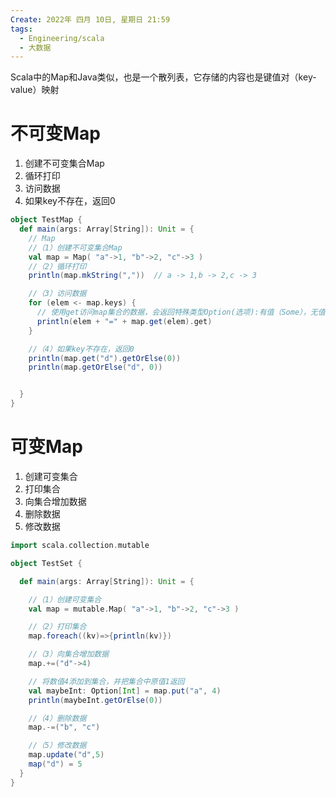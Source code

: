 ```yaml
---
Create: 2022年 四月 10日, 星期日 21:59
tags: 
  - Engineering/scala
  - 大数据
---
```


Scala中的Map和Java类似，也是一个散列表，它存储的内容也是键值对（key-value）映射

# 不可变Map

1. 创建不可变集合Map
2. 循环打印
3. 访问数据
4. 如果key不存在，返回0

```scala
object TestMap {
  def main(args: Array[String]): Unit = {
    // Map
    //（1）创建不可变集合Map
    val map = Map( "a"->1, "b"->2, "c"->3 )
    //（2）循环打印
    println(map.mkString(","))  // a -> 1,b -> 2,c -> 3

    //（3）访问数据
    for (elem <- map.keys) {
      // 使用get访问map集合的数据，会返回特殊类型Option(选项):有值（Some），无值(None)
      println(elem + "=" + map.get(elem).get)
    }

    //（4）如果key不存在，返回0
    println(map.get("d").getOrElse(0))
    println(map.getOrElse("d", 0))


  }
}
```

# 可变Map
1. 创建可变集合
2. 打印集合
3. 向集合增加数据
4. 删除数据
5. 修改数据

```scala
import scala.collection.mutable

object TestSet {

  def main(args: Array[String]): Unit = {

    //（1）创建可变集合
    val map = mutable.Map( "a"->1, "b"->2, "c"->3 )

    //（2）打印集合
    map.foreach((kv)=>{println(kv)})

    //（3）向集合增加数据
    map.+=("d"->4)

    // 将数值4添加到集合，并把集合中原值1返回
    val maybeInt: Option[Int] = map.put("a", 4)
    println(maybeInt.getOrElse(0))

    //（4）删除数据
    map.-=("b", "c")

    //（5）修改数据
    map.update("d",5)
    map("d") = 5
  }
}
```





